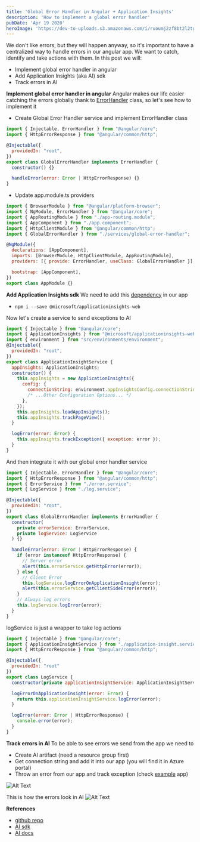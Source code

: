 ```yaml
---
title: 'Global Error Handler in Angular + Application Insights'
description: 'How to implement a global error handler'
pubDate: 'Apr 19 2020'
heroImage: 'https://dev-to-uploads.s3.amazonaws.com/i/ruoumj2zf8bt2l2tgf2l.png'
---
```

 
We don't like errors, but they will happen anyway, so it's important to have a centralized way to handle errors in our angular app. We want to catch, identify and take actions with them.
In this post we will:
* Implement global error handler in angular
* Add Application Insights (aka AI) sdk
* Track errors in AI


**Implement global error handler in angular**
Angular makes our life easier catching the errors globally thank to <a href="https://angular.io/api/core/ErrorHandler" target="_blank">ErrorHandler</a> class, so let's see how to implement it
* Create Global Error Handler service and implement ErrorHandler class
```javascript
import { Injectable, ErrorHandler } from "@angular/core";
import { HttpErrorResponse } from "@angular/common/http";

@Injectable({
  providedIn: "root",
})
export class GlobalErrorHandler implements ErrorHandler {
  constructor() {}

  handleError(error: Error | HttpErrorResponse) {}
}
```
* Update app.module.ts providers
```javascript
import { BrowserModule } from "@angular/platform-browser";
import { NgModule, ErrorHandler } from "@angular/core"; 
import { AppRoutingModule } from "./app-routing.module";
import { AppComponent } from "./app.component";
import { HttpClientModule } from "@angular/common/http";
import { GlobalErrorHandler } from "./services/global-error-handler";

@NgModule({
  declarations: [AppComponent],
  imports: [BrowserModule, HttpClientModule, AppRoutingModule],
  providers: [{ provide: ErrorHandler, useClass: GlobalErrorHandler }], // Our service added

  bootstrap: [AppComponent],
})
export class AppModule {}
```

**Add Application Insights sdk**
We need to add this [dependency](https://github.com/microsoft/applicationinsights-js) in our app
* `npm i --save @microsoft/applicationinsights-web`

Now let's create a service to send exceptions to AI

```javascript
import { Injectable } from "@angular/core";
import { ApplicationInsights } from "@microsoft/applicationinsights-web";
import { environment } from "src/environments/environment";
@Injectable({
  providedIn: "root",
})
export class ApplicationInsightService {
  appInsights: ApplicationInsights;
  constructor() {
    this.appInsights = new ApplicationInsights({
      config: {
        connectionString: environment.appInsightsConfig.connectionString, // provided by Azure
        /* ...Other Configuration Options... */
      },
    });
    this.appInsights.loadAppInsights();
    this.appInsights.trackPageView();
  }

  logError(error: Error) {
    this.appInsights.trackException({ exception: error });
  }
}

```




And then integrate it with our global error handler service
```javascript
import { Injectable, ErrorHandler } from "@angular/core";
import { HttpErrorResponse } from "@angular/common/http";
import { ErrorService } from "./error.service";
import { LogService } from "./log.service";

@Injectable({
  providedIn: "root",
})
export class GlobalErrorHandler implements ErrorHandler {
  constructor(
    private errorService: ErrorService,
    private logService: LogService
  ) {}

  handleError(error: Error | HttpErrorResponse) {
    if (error instanceof HttpErrorResponse) {
      // Server error
      alert(this.errorService.getHttpError(error));
    } else {
      // Client Error
      this.logService.logErrorOnApplicationInsight(error);
      alert(this.errorService.getClientSideError(error));
    }
    // Always log errors
    this.logService.logError(error);
  }
}
```
logService is just a wrapper to take log actions

```javascript
import { Injectable } from "@angular/core";
import { ApplicationInsightService } from "./application-insight.service";
import { HttpErrorResponse } from "@angular/common/http";

@Injectable({
  providedIn: "root"
})
export class LogService {
  constructor(private applicationInsightService: ApplicationInsightService) {}

  logErrorOnApplicationInsight(error: Error) {
    return this.applicationInsightService.logError(error);
  }

  logError(error: Error | HttpErrorResponse) {
    console.error(error);
  }
}

```
**Track errors in AI**
To be able to see errors we send from the app we need to
* Create AI artifact (need a resource group first)
* Get connection string and add it into our app (you will find it in Azure portal)
* Throw an error from our app and track exception (check [example](https://github.com/salimchemes/global-error-handler) app)

![Alt Text](https://dev-to-uploads.s3.amazonaws.com/i/aed7195qzk9n8omlpgo6.gif)

This is how the errors look in AI
![Alt Text](https://dev-to-uploads.s3.amazonaws.com/i/ypxn69ed2hru8tttmpwm.png)

**References**
* [github repo](https://github.com/salimchemes/global-error-handler)
* [AI sdk](https://github.com/microsoft/applicationinsights-js) 
* [AI docs](https://docs.microsoft.com/en-us/azure/azure-monitor/app/app-insights-overview)
